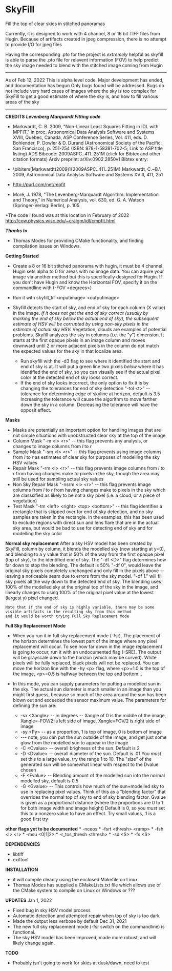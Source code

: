 # SkyFill
Fill the top of clear skies in stitched panoramas

Currently, it is designed to work with 4 channel, 8 or 16 bit TIFF files from Hugin.
Because of artifacts created in jpeg compression, there is no attempt to provide I/O for jpeg files

Having the corresponding .pto for the project is *extremely* helpful as skyfill
is able to parse the .pto file for relavent information (FOV) to help predict
the sky image needed to blend with the stitched image coming from Hugin

*************************************************************************
As of Feb 12, 2022 This is alpha level code.  Major development has ended, and documentation has begun
Only bugs found will be addressed.  Bugs do not include very hard cases of images where the sky is
too complex for SkyFill to get a good estimate of where the sky is, and how to fill various areas of
the sky
*************************************************************************

**CREDITS**
***Levenberg Marquardt Fitting code***

*   Markwardt, C. B. 2009, "Non-Linear Least Squares Fitting in IDL with MPFIT," in proc. Astronomical Data Analysis Software and Systems XVIII, Quebec, Canada, ASP Conference Series, Vol. 411, eds. D. Bohlender, P. Dowler & D. Durand (Astronomical Society of the Pacific: San Francisco), p. 251-254 (ISBN: 978-1-58381-702-5; Link to ASP title listing)
    ADS Bibcode: 2009ASPC..411..251M (click for Bibtex and other citation formats)
    Arxiv preprint: arXiv:0902.2850v1
    Bibtex entry:

*   \bibitem[Markwardt(2009)]{2009ASPC..411..251M} Markwardt, C.~B.\ 2009,
    Astronomical Data Analysis Software and Systems XVIII, 411, 251

*   http://purl.com/net/mpfit

*   Moré, J. 1978, "The Levenberg-Marquardt Algorithm: Implementation and Theory," in Numerical Analysis, vol. 630, ed. G. A. Watson (Springer-Verlag: Berlin), p. 105

*The code I found was at this location in February of 2022
    http://cow.physics.wisc.edu/~craigm/idl/cmpfit.html

***Thanks to***
* Thomas Modes for providing CMake functionality, and finding compilation issues on Windows.

**Getting Started**
* Create a 8 or 16 bit stitched panorama with hugin, it must be 4 channel.  Hugin sets alpha to 0 for areas with
  no image data.  You can aquire your image via another method but this is specifically designed for Hugin.  If you
  don't have Hugin and know the Horizontal FOV, specify it on the commandline with (-FOV \<degrees\>)

* Run it with skyfill\_tif \<inputimage\> \<outputimage\>

* Skyfill detects the start of sky, and end of sky for each column (X value) in the image.  *If it does not get the
  end of sky correct (usually by marking the end of sky below the actual end of sky), the subsequent estimate of HSV will be 
  corrupted by using non-sky pixels in the estimate of actual sky HSV.*   Vegetation, clouds are examples of potential problems.
  Skyfill analyzes the sky in columns (i.e. the "y") dimension.  It starts at the first opaque pixels in an image column and
  moves downward until 2 or more adjacent pixels in the column do not match the expected values for the sky in that localize
  area.

  - Run skyfill with the -d3 flag to see where it identified the start and end of sky is at.  It will put a green line two pixels
    *below* where it has identified the end of sky, so you can visually see if the actual pixel color at the detected
    end of sky looks correct.
  - If the end of sky looks incorrect, the only option to fix it is by changing the tolerances for end of sky detection
     "-tol \<t\>" -- tolerance for determining edge of skyline at horizon, default is 3.5  Increasing the tolerance will cause
     the algorithm to move farther down the sky in a column.  Decreasing the tolerance will have the opposit effect.

**Masks**
* Masks are potentially an important option for handling images that are not simple situations with unobstructed clear sky at
  the top of the image
* Column Mask
  "-m \<l\> \<r\>"  -- this flag prevents any analysis, or changes to image columns from *l* to *r*
* Sample Mask
  "-sm \<l\> \<r\>"  -- this flag prevents using image columns from *l* to *r* as estimates of clear sky for purposes of modelling the 
  sky HSV values
* Repair Mask
  "-rm \<l\> \<r\>"  -- this flag prevents image columns from *l* to *r* from having changes make to pixels in the sky, though
  the area may still be used for sampling actual sky values
* Non Sky Repair Mask
  "-nsrm \<l\> \<r\>"  -- this flag prevents image columns from *l* to *r* from having changes make to pixels in the sky
  which are classsified as likely to be not a sky pixel (i.e. a cloud, or a piece of vegetation)
* Test Mask
  "-tm \<left\> \<right\> \<top\> \<bottom\>"  -- this flag identifies a rectangle that is skipped over for end of sky detection,
  and no sky samples are taken in the rectangle.  In the examples, this has been used to exclude regions with direct sun and
  lens flare that are in the actual sky area, but would be bad to use for detecting end of sky and for modelling the sky color

**Normal sky replacement**
    After a sky HSV model has been created by SkyFill, column by column, it blends the modelled sky (now starting at y=0), and
    blending to a y value that is 50% of the way from the first opaque pixel (top of sky), to the identified end of sky.  The
    "-df \<D\>" flag determines how far down to stop the blending.  The default is 50% 
    "-df 0", would leave the original sky pixels completely
    unchanged and only fill in the pixels above -- leaving a noticeable seam due to errors from the sky model.  "-df 1." will
    fill sky pixels all the way down to the detected end of sky.  The blending uses 100% of the modelled sky at the original top
    of the sky in the image, and linearly changes to using 100% of the original pixel value at the lowest (largest y) pixel changed.

    Note that if the end of sky is highly variable, there may be some visible artifacts in the resulting sky from this method
    and it would be worth trying Full Sky Replacement Mode

**Full Sky Replacement Mode**

* When you run it in full sky replacement mode (-fsr).  The placement of the horizon determines the lowest part of the image
  where any pixel replacement will occur. To see how far down in the image replacement is going to occur, run it with an undocumented
  flag (-SRE).  The output will be grayscale down to the horizon (which may be curved).  White pixels will be fully replaced,
  black pixels will not be replaced.  You can move the horizon line with the -hy \<p\> flag, where \<p\>=1.0 is the top of the image,
  \<p\>=0.5 is halfway between the top and bottom...

* In this mode, you can supply parameters for putting a modelled sun in the sky.  The actual sun diameter is much smaller in an
  image than you might first guess, because so much of the area around the sun has been blown out and exceeded the sensor maximum
  value.   The parameters for defining the sun are:
  * -sx \<Xangle\> -- in degrees -- Xangle of 0 is the middle of the image, Xangle=-FOV/2 is left side of image, Xangle=FOV/2 is right side of image
  * -sy \<Py\> -- as a proportion, 1 is top of image, 0 is bottom of image
  * --- note, you can put the sun outside of the image, and get just some glow from the modelled sun to appear in the image
  * -C \<Cvalue\> -- overall brighness of the sun.  Default is 2
  * -D \<Dvalue\> -- overall diameter of the sun.  Default is .01  You *must* set this to a large value, try the range 1 to 10.  The "size" of the
                   generated sun will be somewhat linear with respect to the Dvalue chosen
  * -F \<Fvalue\> -- Blending amount of the modelled sun into the normal modelled sky, default is 0.5
  * -G \<Gvalue\> -- This controls how much of the sun+modelled sky to use in replacing pixel values.  Think of this as a "blending factor" that overrides
                   the normal top of sky to end of sky blending factor.  Gvalue is given as a proportional distance (where the proportions are 0 to 1 for
		   both image width and image height)  Default is 0, so you *must* set this to a nonzero value to have an effect.  Try small values, .1 is
		   a good first try


**other flags yet to be documented**
    * -nceos
    * -fsrt \<thresh\> \<ramp\>
    * -fsh \<l\> \<r\>
    * -msu <0|1|2>
    * -r_tos_thresh \<thresh\>
    * -sd \<S\>
    * -fs \<S\>

 
 

**DEPENDENCIES**
* libtiff
* exiftool

**INSTALLATION**
* it will compile cleanly using the enclosed Makefile on Linux
* Thomas Modes has supplied a CMakeLists.txt file which allows use of the CMake system to compile on Linux or Windows or ???

**UPDATES**
Jan 1, 2022
* Fixed bug in sky HSV model process
* Automatic detection and attempted repair when top of sky is too dark
* Made the output less verbose by default
Dec 31, 2021
* The new full sky replacement mode (-fsr switch on the commandline) is functional.
* The sky HSV model has been improved, made more robust, and will likely change again.

**TODO**
* Probably isn't going to work for skies at dusk/dawn, need to test
